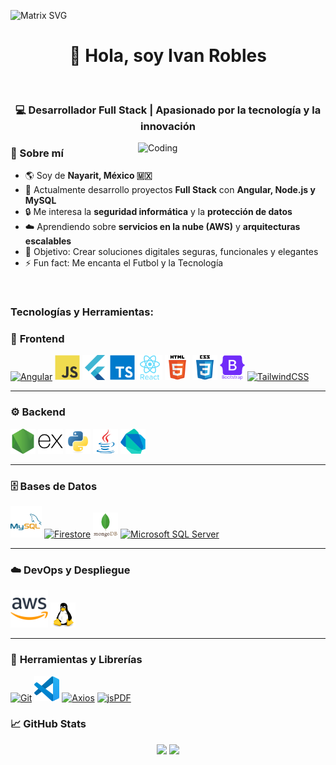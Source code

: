 ![Matrix SVG](https://raw.githubusercontent.com/rodrigograca31/rodrigograca31/master/matrix.svg)

<h1 align="center">👋 Hola, soy Ivan Robles</h1>




<p align="left"> <a href="https://twitter.com/" target="blank"><img src="https://img.shields.io/twitter/follow/?logo=twitter&style=for-the-badge" alt="" /></a> </p>

<h3 align="center">💻 Desarrollador Full Stack | Apasionado por la tecnología y la innovación</h3>

<img align="right" alt="Coding" width="300" src="https://i.pinimg.com/originals/e4/26/70/e426702edf874b181aced1e2fa5c6cde.gif">

### 🧠 Sobre mí

- 🌎 Soy de **Nayarit, México 🇲🇽**
- 💼 Actualmente desarrollo proyectos **Full Stack** con **Angular, Node.js y MySQL**
- 🔒 Me interesa la **seguridad informática** y la **protección de datos**
- ☁️ Aprendiendo sobre **servicios en la nube (AWS)** y **arquitecturas escalables**
- 🎯 Objetivo: Crear soluciones digitales seguras, funcionales y elegantes
- ⚡ Fun fact: Me encanta el Futbol y la Tecnología

<br>
<h3 align="left">Tecnologías y Herramientas:</h3>

### 🎨 **Frontend**
<p align="left">
  <a href="https://angular.io" target="_blank"><img src="https://angular.io/assets/images/logos/angular/angular.svg" width="40" height="40" alt="Angular"/></a>
  <a href="https://developer.mozilla.org/en-US/docs/Web/JavaScript" target="_blank"><img src="https://raw.githubusercontent.com/devicons/devicon/master/icons/javascript/javascript-original.svg" width="40" height="40" alt="JavaScript"/></a>
   <a href="https://flutter.dev" target="_blank"><img src="https://raw.githubusercontent.com/devicons/devicon/master/icons/flutter/flutter-original.svg" width="40" height="40" alt="Flutter"/></a>
  <a href="https://www.typescriptlang.org/" target="_blank"><img src="https://raw.githubusercontent.com/devicons/devicon/master/icons/typescript/typescript-original.svg" width="40" height="40" alt="TypeScript"/></a>
  <a href="https://reactjs.org/" target="_blank"><img src="https://raw.githubusercontent.com/devicons/devicon/master/icons/react/react-original-wordmark.svg" width="40" height="40" alt="React"/></a>
  <a href="https://www.w3.org/html/" target="_blank"><img src="https://raw.githubusercontent.com/devicons/devicon/master/icons/html5/html5-original-wordmark.svg" width="40" height="40" alt="HTML5"/></a>
  <a href="https://www.w3schools.com/css/" target="_blank"><img src="https://raw.githubusercontent.com/devicons/devicon/master/icons/css3/css3-original-wordmark.svg" width="40" height="40" alt="CSS3"/></a>
  <a href="https://getbootstrap.com" target="_blank"><img src="https://raw.githubusercontent.com/devicons/devicon/master/icons/bootstrap/bootstrap-plain-wordmark.svg" width="40" height="40" alt="Bootstrap"/></a>
  <a href="https://tailwindcss.com/" target="_blank"><img src="https://www.vectorlogo.zone/logos/tailwindcss/tailwindcss-icon.svg" width="40" height="40" alt="TailwindCSS"/></a>
</p>

---

### ⚙️ **Backend**
<p align="left">
  <a href="https://nodejs.org" target="_blank"><img src="https://raw.githubusercontent.com/devicons/devicon/master/icons/nodejs/nodejs-original.svg" width="40" height="40" alt="Node.js"/></a>
  <a href="https://expressjs.com" target="_blank"><img src="https://raw.githubusercontent.com/devicons/devicon/master/icons/express/express-original.svg" width="40" height="40" alt="Express.js"/></a>
  <a href="https://www.python.org" target="_blank"><img src="https://raw.githubusercontent.com/devicons/devicon/master/icons/python/python-original.svg" width="40" height="40" alt="Python"/></a>
  <a href="https://www.java.com" target="_blank"><img src="https://raw.githubusercontent.com/devicons/devicon/master/icons/java/java-original.svg" width="40" height="40" alt="Java"/></a>
  <a href="https://dart.dev" target="_blank"><img src="https://raw.githubusercontent.com/devicons/devicon/master/icons/dart/dart-original.svg" width="40" height="40" alt="Dart"/></a>
</p>

---

### 🗄️ **Bases de Datos**
<p align="left">
  <a href="https://www.mysql.com/" target="_blank"><img src="https://raw.githubusercontent.com/devicons/devicon/master/icons/mysql/mysql-original-wordmark.svg" width="50" height="50" alt="MySQL"/></a>
  <a href="https://firebase.google.com/docs/firestore" target="_blank"><img src="https://www.vectorlogo.zone/logos/firebase/firebase-icon.svg" width="40" height="40" alt="Firestore"/></a>
  <a href="https://www.mongodb.com/" target="_blank"><img src="https://raw.githubusercontent.com/devicons/devicon/master/icons/mongodb/mongodb-original-wordmark.svg" width="40" height="40" alt="MongoDB"/></a>
<a href="https://www.microsoft.com/en-us/sql-server" target="_blank"><img src="https://www.svgrepo.com/show/303229/microsoft-sql-server-logo.svg" width="50" height="50" alt="Microsoft SQL Server"/></a>
   
</p>

---

### ☁️ **DevOps y Despliegue**
<p align="left">
  <a href="https://aws.amazon.com/" target="_blank"><img src="https://raw.githubusercontent.com/devicons/devicon/master/icons/amazonwebservices/amazonwebservices-original-wordmark.svg" width="60" height="60" alt="AWS"/></a>
  <a href="https://www.linux.org/" target="_blank"><img src="https://raw.githubusercontent.com/devicons/devicon/master/icons/linux/linux-original.svg" width="40" height="40" alt="Linux"/></a>
</p>

---

### 🧰 **Herramientas y Librerías**
<p align="left">
  <a href="https://git-scm.com/" target="_blank"><img src="https://www.vectorlogo.zone/logos/git-scm/git-scm-icon.svg" width="40" height="40" alt="Git"/></a>
  <a href="https://code.visualstudio.com/" target="_blank"><img src="https://raw.githubusercontent.com/devicons/devicon/master/icons/vscode/vscode-original.svg" width="40" height="40" alt="VSCode"/></a>
  <a href="https://axios-http.com/" target="_blank"><img src="https://avatars.githubusercontent.com/u/32372333?s=200&v=4" width="40" height="40" alt="Axios"/></a>
  <a href="https://github.com/parallax/jsPDF" target="_blank"><img src="https://avatars.githubusercontent.com/u/1089146?s=200&v=4" width="40" height="40" alt="jsPDF"/></a>
</p>

### 📈 GitHub Stats

<p align="center">
  <img width="49%" src="https://github-readme-stats.vercel.app/api?username=IvanRobles19&show_icons=true&theme=tokyonight" />
  <img width="49%" src="https://github-readme-streak-stats.herokuapp.com/?user=IvanRobles19&theme=tokyonight" />
</p>



